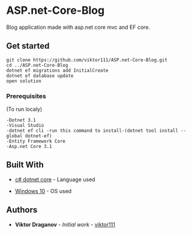 # ASP.net-Core-Blog
Blog application made with asp.net core mvc and EF core.

## Get started
```
git clone https://github.com/viktor111/ASP.net-Core-Blog.git
cd ../ASP.net-Core-Blog
dotnet ef migrations add InitialCreate
dotnet ef database update
open solution
```
### Prerequisites
(To run localy)
```
-Dotnet 3.1
-Visual Studio
-dotnet ef cli -run this command to install-(dotnet tool install --global dotnet-ef)
-Entity Framework Core
-Asp.net Core 3.1
```

## Built With

* [c# dotnet core](https://dotnet.microsoft.com/download/dotnet-framework) - Language used

* [Windows 10](https://www.microsoft.com/) - OS used

## Authors

* **Viktor Draganov** - *Initial work* - [viktor111](https://github.com/viktor111)
